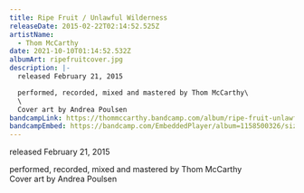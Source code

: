 ```yaml
---
title: Ripe Fruit / Unlawful Wilderness
releaseDate: 2015-02-22T02:14:52.525Z
artistName:
  - Thom McCarthy
date: 2021-10-10T01:14:52.532Z
albumArt: ripefruitcover.jpg
description: |-
  released February 21, 2015

  performed, recorded, mixed and mastered by Thom McCarthy\
  \
  Cover art by Andrea Poulsen
bandcampLink: https://thommccarthy.bandcamp.com/album/ripe-fruit-unlawful-wilderness
bandcampEmbed: https://bandcamp.com/EmbeddedPlayer/album=1158500326/size=large/bgcol=ffffff/linkcol=e99708/tracklist=false/artwork=small/transparent=true/
---
```

released February 21, 2015

performed, recorded, mixed and mastered by Thom McCarthy\
Cover art by Andrea Poulsen